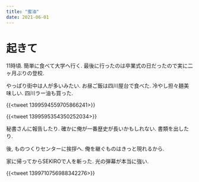 ```yaml
---
title: "蜜油"
date: 2021-06-01
---
```


# 起きて
11時頃. 簡単に食べて大学へ行く. 最後に行ったのは卒業式の日だったので実に二ヶ月ぶりの登校.

やっぱり街中は人が多いみたい. お昼ご飯は四川屋台で食べた. 冷やし担々麺美味しい. 四川ラー油も買った.

{{<tweet 1399594559705866241>}}

{{<tweet 1399595354350252034>}}

秘書さんに報告したり. 確かに俺が一番歴史が長いかもしれない. 書類を出したり.

後, ものつくりセンターに挨拶へ. 俺を継ぐものはきっと現れるから.

家に帰ってからSEKIROで人を斬った. 光の弾幕が本当に強い.

{{<tweet 1399710756988342276>}}